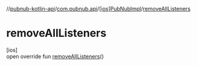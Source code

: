 //[pubnub-kotlin-api](../../../index.md)/[com.pubnub.api](../index.md)/[[ios]PubNubImpl](index.md)/[removeAllListeners](remove-all-listeners.md)

# removeAllListeners

[ios]\
open override fun [removeAllListeners](remove-all-listeners.md)()
